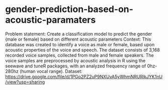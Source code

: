 # gender-prediction-based-on-acoustic-paramaters
Problem statement: Create a classification model to predict the gender (male or
female) based on different acoustic parameters
Context: This database was created to identify a voice as male or female, based upon
acoustic properties of the voice and speech. The dataset consists of 3,168 recorded
voice samples, collected from male and female speakers. The voice samples are preprocessed by acoustic analysis in R using the seewave and tuneR packages, with an
analyzed frequency range of 0hz-280hz (human vocal range).
Dataset:
https://drive.google.com/file/d/1PGo2PZ2uP9NXUvA5yWhmNRURlkJYK1nU/view?usp=sharing
